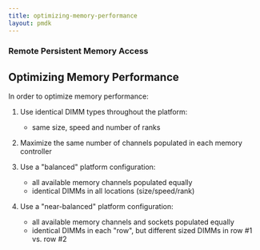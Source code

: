 ```yaml
---
title: optimizing-memory-performance
layout: pmdk
---
```


### Remote Persistent Memory Access

## Optimizing Memory Performance

In order to optimize memory performance:

1) Use identical DIMM types throughout the platform:
   - same size, speed and number of ranks

2) Maximize the same number of channels populated in each memory controller

3) Use a "balanced" platform configuration:
   - all available memory channels populated equally
   - identical DIMMs in all locations (size/speed/rank)

4) Use a "near-balanced" platform configuration:
   - all available memory channels and sockets populated equally
   - identical DIMMs in each "row", but different sized DIMMs in row #1 vs. row #2
